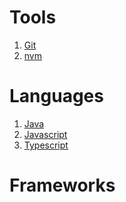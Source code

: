 <!--
---
layout: page
title: GPT-notes
subtitle: All you need to be a web developer
---
-->

# Tools
1. [Git](git/index.md)
2. [nvm](nmv/index.md)

# Languages
1. [Java](java/index.md)
2. [Javascript](javascript/index.md)
3. [Typescript](typescript/index.md)

# Frameworks
